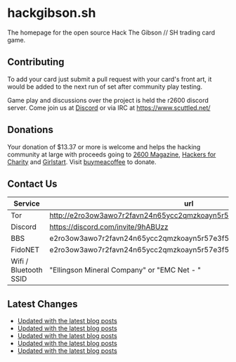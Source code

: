 # hackgibson.sh
The homepage for the open source Hack The Gibson // SH trading card game.


## Contributing

To add your card just submit a pull request with your card's front art, it would be added to the next run of set after community play testing.

Game play and discussions over the project is held the r2600 discord server. Come join us at [Discord](https://discord.com/invite/9hABUzz) or via IRC at https://www.scuttled.net/


## Donations

Your donation of $13.37 or more is welcome and helps the hacking community at large with proceeds going to [2600 Magazine](https://2600.com/), [Hackers for Charity](https://hackersforcharity.org) and [Girlstart](https://girlstart.org).  Visit [buymeacoffee](https://www.buymeacoffee.com/hackgibson.sh) to donate.


## Contact Us

Service | url
-|-
Tor | http://e2ro3ow3awo7r2favn24n65ycc2qmzkoayn5r57e3f56nvjwdcgg32ad.onion
Discord | https://discord.com/invite/9hABUzz
BBS | e2ro3ow3awo7r2favn24n65ycc2qmzkoayn5r57e3f56nvjwdcgg32ad.onion:23
FidoNET | e2ro3ow3awo7r2favn24n65ycc2qmzkoayn5r57e3f56nvjwdcgg32ad.onion:24554
Wifi / Bluetooth SSID | "Ellingson Mineral Company" or "EMC Net - <fidonet address>"

## Latest Changes
<!-- BLOG-POST-LIST:START -->
- [Updated with the latest blog posts](https://github.com/DFW2600/hackgibson.sh/commit/db7d620c908a10bfd0246cf5a7d66986df045241)
- [Updated with the latest blog posts](https://github.com/DFW2600/hackgibson.sh/commit/8dbeb42dd7cb2b4139c32ec1043131c19b956fb9)
- [Updated with the latest blog posts](https://github.com/DFW2600/hackgibson.sh/commit/a10a17e46a803fe3e80d62df6da50fd51db9f167)
- [Updated with the latest blog posts](https://github.com/DFW2600/hackgibson.sh/commit/4dba6490356983d0e9c114bb3f6275ac26e38b8d)
- [Updated with the latest blog posts](https://github.com/DFW2600/hackgibson.sh/commit/b3b73fd2be606fcb8feee5984281272d647c0c38)
<!-- BLOG-POST-LIST:END -->
